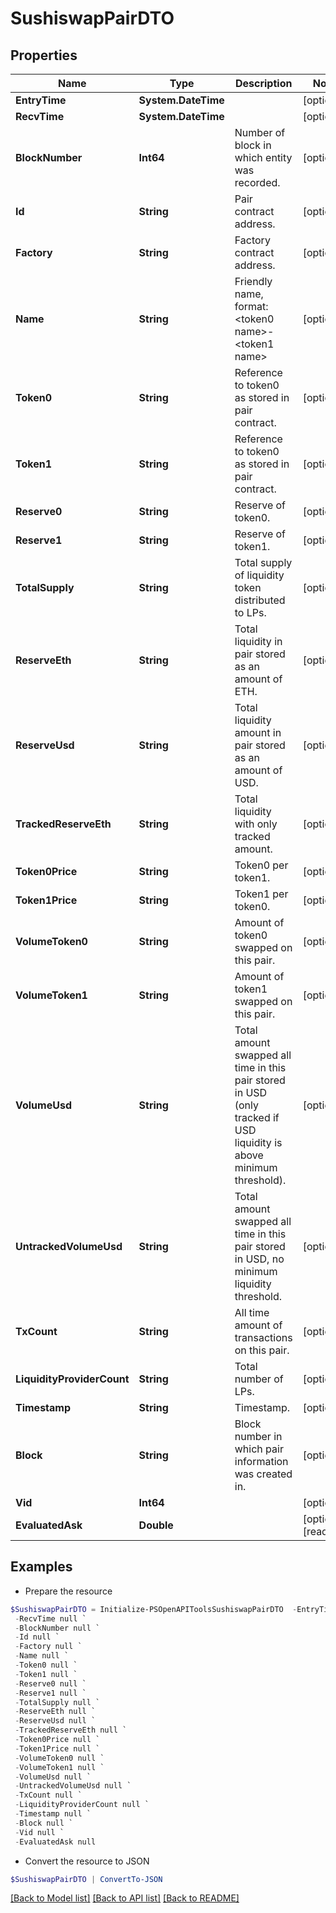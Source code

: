 # SushiswapPairDTO
## Properties

Name | Type | Description | Notes
------------ | ------------- | ------------- | -------------
**EntryTime** | **System.DateTime** |  | [optional] 
**RecvTime** | **System.DateTime** |  | [optional] 
**BlockNumber** | **Int64** | Number of block in which entity was recorded. | [optional] 
**Id** | **String** | Pair contract address. | [optional] 
**Factory** | **String** | Factory contract address. | [optional] 
**Name** | **String** | Friendly name, format: &lt;token0 name&gt;-&lt;token1 name&gt; | [optional] 
**Token0** | **String** | Reference to token0 as stored in pair contract. | [optional] 
**Token1** | **String** | Reference to token0 as stored in pair contract. | [optional] 
**Reserve0** | **String** | Reserve of token0. | [optional] 
**Reserve1** | **String** | Reserve of token1. | [optional] 
**TotalSupply** | **String** | Total supply of liquidity token distributed to LPs. | [optional] 
**ReserveEth** | **String** | Total liquidity in pair stored as an amount of ETH. | [optional] 
**ReserveUsd** | **String** | Total liquidity amount in pair stored as an amount of USD. | [optional] 
**TrackedReserveEth** | **String** | Total liquidity with only tracked amount. | [optional] 
**Token0Price** | **String** | Token0 per token1. | [optional] 
**Token1Price** | **String** | Token1 per token0. | [optional] 
**VolumeToken0** | **String** | Amount of token0 swapped on this pair. | [optional] 
**VolumeToken1** | **String** | Amount of token1 swapped on this pair. | [optional] 
**VolumeUsd** | **String** | Total amount swapped all time in this pair stored in USD (only tracked if USD liquidity is above minimum threshold). | [optional] 
**UntrackedVolumeUsd** | **String** | Total amount swapped all time in this pair stored in USD, no minimum liquidity threshold. | [optional] 
**TxCount** | **String** | All time amount of transactions on this pair. | [optional] 
**LiquidityProviderCount** | **String** | Total number of LPs. | [optional] 
**Timestamp** | **String** | Timestamp. | [optional] 
**Block** | **String** | Block number in which pair information was created in. | [optional] 
**Vid** | **Int64** |  | [optional] 
**EvaluatedAsk** | **Double** |  | [optional] [readonly] 

## Examples

- Prepare the resource
```powershell
$SushiswapPairDTO = Initialize-PSOpenAPIToolsSushiswapPairDTO  -EntryTime null `
 -RecvTime null `
 -BlockNumber null `
 -Id null `
 -Factory null `
 -Name null `
 -Token0 null `
 -Token1 null `
 -Reserve0 null `
 -Reserve1 null `
 -TotalSupply null `
 -ReserveEth null `
 -ReserveUsd null `
 -TrackedReserveEth null `
 -Token0Price null `
 -Token1Price null `
 -VolumeToken0 null `
 -VolumeToken1 null `
 -VolumeUsd null `
 -UntrackedVolumeUsd null `
 -TxCount null `
 -LiquidityProviderCount null `
 -Timestamp null `
 -Block null `
 -Vid null `
 -EvaluatedAsk null
```

- Convert the resource to JSON
```powershell
$SushiswapPairDTO | ConvertTo-JSON
```

[[Back to Model list]](../README.md#documentation-for-models) [[Back to API list]](../README.md#documentation-for-api-endpoints) [[Back to README]](../README.md)

